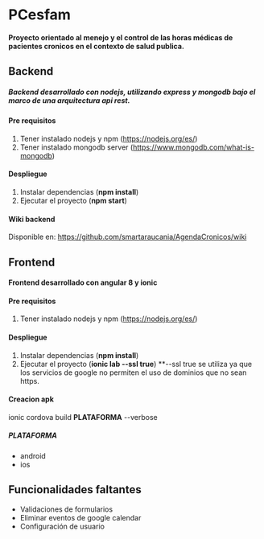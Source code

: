 # PCesfam

#### Proyecto orientado al menejo y el control de las horas médicas de pacientes cronicos en el contexto de salud publica.

## **Backend**

##### Backend desarrollado con nodejs, utilizando express y mongodb bajo el marco de una arquitectura api rest.

#### Pre requisitos
1. Tener instalado nodejs y npm (https://nodejs.org/es/)
2. Tener instalado mongodb server (https://www.mongodb.com/what-is-mongodb)

#### Despliegue
1. Instalar dependencias (**npm install**)
2. Ejecutar el proyecto (**npm start**)

#### Wiki backend

Disponible en: https://github.com/smartaraucania/AgendaCronicos/wiki

## **Frontend**

#### Frontend desarrollado con angular 8 y ionic

#### Pre requisitos
1. Tener instalado nodejs y npm (https://nodejs.org/es/)

#### Despliegue
1. Instalar dependencias (**npm install**)
2. Ejecutar el proyecto (**ionic lab --ssl true**) **--ssl true se utiliza ya que los servicios de google no permiten el uso de dominios que no sean https.

#### Creacion apk 
ionic cordova build **PLATAFORMA** --verbose
  ##### PLATAFORMA
  - android
  - ios

## **Funcionalidades faltantes**
- Validaciones de formularios
- Eliminar eventos de google calendar
- Configuración de usuario

